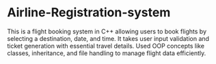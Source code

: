 # Airline-Registration-system
This is a flight booking system in C++ allowing users to book flights by selecting a destination, date, and time.
It takes user input validation and ticket generation with essential travel details.
Used OOP concepts like classes, inheritance, and file handling to manage flight data efficiently.
